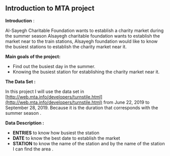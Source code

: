 ## Introduction to MTA project
  
  
**Introduction** :

Al-Sayegh Charitable Foundation wants to establish a charity market during the summer season Alsayegh charitable foundation wants to establish the market near to the train stations, Alsayegh foundation would like to know the busiest stations to establish the charity market near it.

**Main goals of the project:**

- Find out the busiest day in the summer.
- Knowing the busiest station for establishing the charity market near it.

**The Data Set :**

In this project I will use the data set in [http://web.mta.info/developers/turnstile.html](http://web.mta.info/developers/turnstile.html) from June 22, 2019 to September 28, 2019. Because it is the duration that corresponds with the summer season .

**Data Description :**

- **ENTRIES** to know how busiest the station
- **DATE** to know the best date to establish the market
- **STATION** to know the name of the station and by the name of the station I can find the area .
